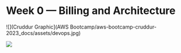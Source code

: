 # Week 0 — Billing and Architecture

![](Cruddur Graphic](AWS Bootcamp/aws-bootcamp-cruddur-2023_docs/assets/devops.jpg)

![](https://pandao.github.io/editor.md/images/logos/editormd-logo-180x180.png)
